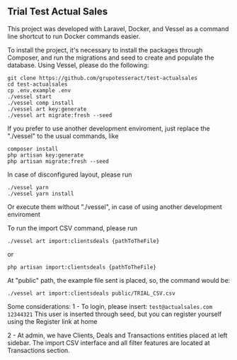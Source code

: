 ## Trial Test Actual Sales

This project was developed with Laravel, Docker, and Vessel as a command line shortcut to run Docker commands easier.

To install the project, it's necessary to install the packages through Composer, and run the migrations and seed to create and populate the database. Using Vessel, please do the following:

```
git clone https://github.com/grupotesseract/test-actualsales
cd test-actualsales
cp .env.example .env
./vessel start
./vessel comp install
./vessel art key:generate
./vessel art migrate:fresh --seed
```

If you prefer to use another development enviroment, just replace the "./vessel" to the usual commands, like 

```
composer install
php artisan key:generate
php artisan migrate:fresh --seed
```

In case of disconfigured layout, please run 

```
./vessel yarn
./vessel yarn install
```
Or execute them without "./vessel", in case of using another development enviroment


To run the import CSV command, please run

```
./vessel art import:clientsdeals {pathToTheFile}
```
or 

```
php artisan import:clientsdeals {pathToTheFile}
```

At "public" path, the example file sent is placed, so, the command would be:

```
./vessel art import:clientsdeals public/TRIAL_CSV.csv
```

Some considerations:
1 - To login, please insert:
    ```
    test@actualsales.com
    12344321
    ```
    This user is inserted through seed, but you can register yourself using the Register link at home

2 - At admin, we have Clients, Deals and Transactions entities placed at left sidebar. The import CSV interface and all filter features are located at Transactions section.



